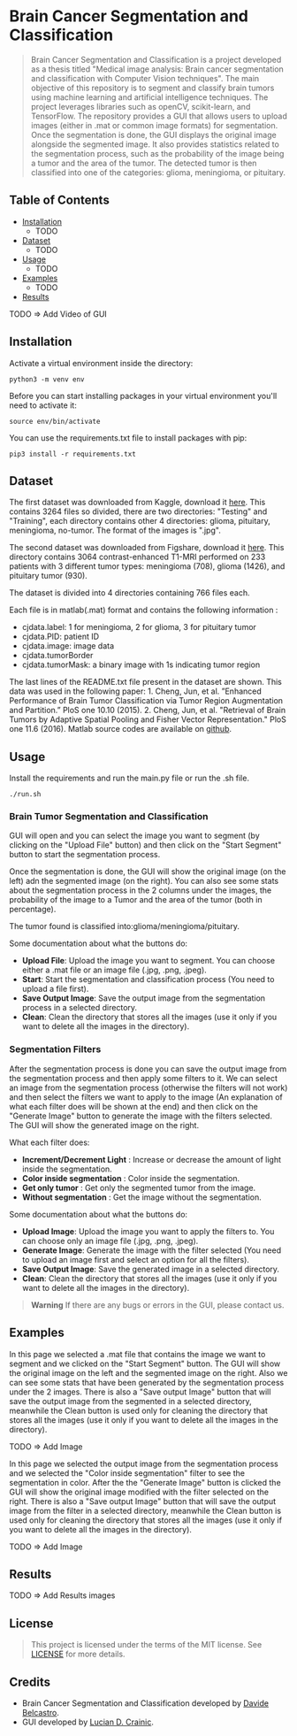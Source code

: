 # Brain Cancer Segmentation and Classification

> Brain Cancer Segmentation and Classification is a project developed as a thesis titled "Medical image analysis: 
Brain cancer segmentation and classification with Computer Vision techniques". The main objective of this repository is to segment and classify brain tumors using machine learning and artificial intelligence techniques. The project leverages libraries such as openCV, scikit-learn, and TensorFlow.
The repository provides a GUI that allows users to upload images (either in .mat or common image formats) for segmentation. Once the segmentation is done, the GUI displays the original image alongside the segmented image. It also provides statistics related to the segmentation process, such as the probability of the image being a tumor and the area of the tumor. The detected tumor is then classified into one of the categories: glioma, meningioma, or pituitary.

## Table of Contents
- [Installation](#installation)
    - TODO
- [Dataset](#dataset)
    - TODO
- [Usage](#usage)
    - TODO
- [Examples](#examples)
    - TODO
- [Results](#results)

TODO => Add Video of GUI

## Installation  

Activate a virtual environment inside the directory:
```
python3 -m venv env
``` 

Before you can start installing packages in your virtual environment you'll need to activate it:
``` 
source env/bin/activate
``` 

You can use the requirements.txt file to install packages with pip:
``` 
pip3 install -r requirements.txt
```

## Dataset

The first dataset was downloaded from Kaggle, download it [here](https://www.kaggle.com/datasets/sartajbhuvaji/brain-tumor-classification-mri).
This contains 3264 files so divided, there are two directories: "Testing" and "Training", each directory contains other 4 directories: glioma, pituitary, meningioma, no-tumor.
The format of the images is ".jpg".


The second dataset was downloaded from Figshare, download it [here](https://figshare.com/articles/dataset/brain_tumor_dataset/1512427).
This directory contains 3064 contrast-enhanced T1-MRI performed on 233 patients with 3 different tumor types: meningioma (708), glioma (1426), and pituitary tumor (930).

The dataset is divided into 4 directories containing 766 files each.

Each file is in matlab(.mat) format and contains the following information :
- cjdata.label: 1 for meningioma, 2 for glioma, 3 for pituitary tumor
- cjdata.PID: patient ID
- cjdata.image: image data
- cjdata.tumorBorder
- cjdata.tumorMask: a binary image with 1s indicating tumor region

The last lines of the README.txt file present in the dataset are shown.
This data was used in the following paper: 1. Cheng, Jun, et al. ”Enhanced Performance of Brain Tumor Classification via Tumor Region Augmentation and Partition.” PloS one 10.10 (2015). 2. Cheng, Jun, et al. "Retrieval of Brain Tumors by Adaptive Spatial Pooling and Fisher Vector Representation." PloS one 11.6 (2016). Matlab source codes are available on [github](https://github.com/chengjun583/brainTumorRetrieval).

## Usage

Install the requirements and run the main.py file or run the .sh file.
```
./run.sh
``` 
### Brain Tumor Segmentation and Classification
GUI will open and you can select the image you want to segment (by clicking on the "Upload File" button) and then click on the "Start Segment" button to start the segmentation process. 

Once the segmentation is done, the GUI will show the original image (on the left) adn the segmented image (on the right). You can also see some stats about the segmentation process in the 2 columns under the images, the probability of the image to a Tumor and the area of the tumor (both in percentage).

The tumor found is classified into:glioma/meningioma/pituitary.

Some documentation about what the buttons do:
- **Upload File**: Upload the image you want to segment. You can choose either a .mat file or an image file (.jpg, .png, .jpeg).
- **Start**: Start the segmentation and classification process (You need to upload a file first).
- **Save Output Image**: Save the output image from the segmentation process in a selected directory.
- **Clean**: Clean the directory that stores all the images (use it only if you want to delete all the images in the directory).

### Segmentation Filters

After the segmentation process is done you can save the output image from the segmentation process and then apply some filters to it. We can select an image from the segmentation process (otherwise the filters will not work) and then select the filters we want to apply to the image (An explanation of what each filter does will be shown at the end) and then click on the "Generate Image" button to generate the image with the filters selected. The GUI will show the generated image on the right.

What each filter does:
- **Increment/Decrement Light** : Increase or decrease the amount of light inside the segmentation.
- **Color inside segmentation** : Color inside the segmentation.
- **Get only tumor** : Get only the segmented tumor from the image.
- **Without segmentation** : Get the image without the segmentation.

Some documentation about what the buttons do:
- **Upload Image**: Upload the image you want to apply the filters to. You can choose only an image file (.jpg, .png, .jpeg).
- **Generate Image**: Generate the image with the filter selected (You need to upload an image first and select an option for all the filters).
- **Save Output Image**: Save the generated image in a selected directory.
- **Clean**: Clean the directory that stores all the images (use it only if you want to delete all the images in the directory).

> **Warning**
> If there are any bugs or errors in the GUI, please contact us.

## Examples

In this page we selected a .mat file that contains the image we want to segment and we clicked on the "Start Segment" button. The GUI will show the original image on the left and the segmented image on the right. Also we can see some stats that have been generated by the segmentation process under the 2 images. There is also a "Save output Image" button that will save the output image from the segmented in a selected directory, meanwhile the Clean button is used only for cleaning the directory that stores all the images (use it only if you want to delete all the images in the directory).

<!-- <img src="https://i.ibb.co/4KG1w0K/Screenshot-2023-04-29-at-20-53-23.png"> -->

TODO => Add Image

In this page we selected the output image from the segmentation process and we selected the "Color inside segmentation" filter to see the segmentation in color. After the the "Generate Image" button is clicked the GUI will show the original image modified with the filter selected on the right. There is also a "Save output Image" button that will save the output image from the filter in a selected directory, meanwhile the Clean button is used only for cleaning the directory that stores all the images (use it only if you want to delete all the images in the directory).

<!-- <img src="https://i.ibb.co/PYM7ZLL/Screenshot-2023-04-29-at-20-54-20.png"> -->

TODO => Add Image

## Results 

TODO => Add Results images

## License

> This project is licensed under the terms of the MIT license. See [LICENSE](LICENSE) for more details.

## Credits

- Brain Cancer Segmentation and Classification developed by [Davide Belcastro](https://github.com/davidebelcastro-sig).
- GUI developed by [Lucian D. Crainic](https://github.com/LucianCrainic).